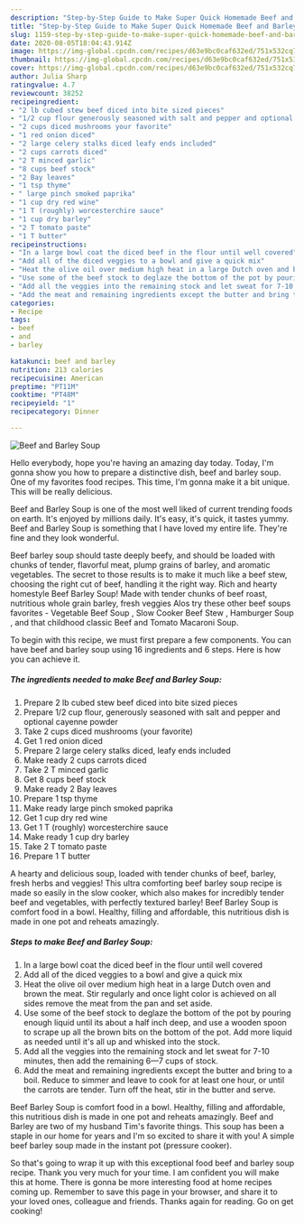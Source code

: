```yaml
---
description: "Step-by-Step Guide to Make Super Quick Homemade Beef and Barley Soup"
title: "Step-by-Step Guide to Make Super Quick Homemade Beef and Barley Soup"
slug: 1159-step-by-step-guide-to-make-super-quick-homemade-beef-and-barley-soup
date: 2020-08-05T18:04:43.914Z
image: https://img-global.cpcdn.com/recipes/d63e9bc0caf632ed/751x532cq70/beef-and-barley-soup-recipe-main-photo.jpg
thumbnail: https://img-global.cpcdn.com/recipes/d63e9bc0caf632ed/751x532cq70/beef-and-barley-soup-recipe-main-photo.jpg
cover: https://img-global.cpcdn.com/recipes/d63e9bc0caf632ed/751x532cq70/beef-and-barley-soup-recipe-main-photo.jpg
author: Julia Sharp
ratingvalue: 4.7
reviewcount: 38252
recipeingredient:
- "2 lb cubed stew beef diced into bite sized pieces"
- "1/2 cup flour generously seasoned with salt and pepper and optional cayenne powder"
- "2 cups diced mushrooms your favorite"
- "1 red onion diced"
- "2 large celery stalks diced leafy ends included"
- "2 cups carrots diced"
- "2 T minced garlic"
- "8 cups beef stock"
- "2 Bay leaves"
- "1 tsp thyme"
- " large pinch smoked paprika"
- "1 cup dry red wine"
- "1 T (roughly) worcesterchire sauce"
- "1 cup dry barley"
- "2 T tomato paste"
- "1 T butter"
recipeinstructions:
- "In a large bowl coat the diced beef in the flour until well covered"
- "Add all of the diced veggies to a bowl and give a quick mix"
- "Heat the olive oil over medium high heat in a large Dutch oven and brown the meat. Stir regularly and once light color is achieved on all sides remove the meat from the pan and set aside."
- "Use some of the beef stock to deglaze the bottom of the pot by pouring enough liquid until its about a half inch deep, and use a wooden spoon to scrape up all the brown bits on the bottom of the pot. Add more liquid as needed until it&#39;s all up and whisked into the stock."
- "Add all the veggies into the remaining stock and let sweat for 7-10 minutes, then add the remaining 6—7 cups of stock."
- "Add the meat and remaining ingredients except the butter and bring to a boil. Reduce to simmer and leave to cook for at least one hour, or until the carrots are tender. Turn off the heat, stir in the butter and serve."
categories:
- Recipe
tags:
- beef
- and
- barley

katakunci: beef and barley 
nutrition: 213 calories
recipecuisine: American
preptime: "PT11M"
cooktime: "PT48M"
recipeyield: "1"
recipecategory: Dinner

---
```



![Beef and Barley Soup](https://img-global.cpcdn.com/recipes/d63e9bc0caf632ed/751x532cq70/beef-and-barley-soup-recipe-main-photo.jpg)

Hello everybody, hope you're having an amazing day today. Today, I'm gonna show you how to prepare a distinctive dish, beef and barley soup. One of my favorites food recipes. This time, I'm gonna make it a bit unique. This will be really delicious.

Beef and Barley Soup is one of the most well liked of current trending foods on earth. It's enjoyed by millions daily. It's easy, it's quick, it tastes yummy. Beef and Barley Soup is something that I have loved my entire life. They're fine and they look wonderful.

Beef barley soup should taste deeply beefy, and should be loaded with chunks of tender, flavorful meat, plump grains of barley, and aromatic vegetables. The secret to those results is to make it much like a beef stew, choosing the right cut of beef, handling it the right way. Rich and hearty homestyle Beef Barley Soup! Made with tender chunks of beef roast, nutritious whole grain barley, fresh veggies Alos try these other beef soups favorites - Vegetable Beef Soup , Slow Cooker Beef Stew , Hamburger Soup , and that childhood classic Beef and Tomato Macaroni Soup.


To begin with this recipe, we must first prepare a few components. You can have beef and barley soup using 16 ingredients and 6 steps. Here is how you can achieve it.

<!--inarticleads1-->

##### The ingredients needed to make Beef and Barley Soup:

1. Prepare 2 lb cubed stew beef diced into bite sized pieces
1. Prepare 1/2 cup flour, generously seasoned with salt and pepper and optional cayenne powder
1. Take 2 cups diced mushrooms (your favorite)
1. Get 1 red onion diced
1. Prepare 2 large celery stalks diced, leafy ends included
1. Make ready 2 cups carrots diced
1. Take 2 T minced garlic
1. Get 8 cups beef stock
1. Make ready 2 Bay leaves
1. Prepare 1 tsp thyme
1. Make ready  large pinch smoked paprika
1. Get 1 cup dry red wine
1. Get 1 T (roughly) worcesterchire sauce
1. Make ready 1 cup dry barley
1. Take 2 T tomato paste
1. Prepare 1 T butter


A hearty and delicious soup, loaded with tender chunks of beef, barley, fresh herbs and veggies! This ultra comforting beef barley soup recipe is made so easily in the slow cooker, which also makes for incredibly tender beef and vegetables, with perfectly textured barley! Beef Barley Soup is comfort food in a bowl. Healthy, filling and affordable, this nutritious dish is made in one pot and reheats amazingly. 

<!--inarticleads2-->

##### Steps to make Beef and Barley Soup:

1. In a large bowl coat the diced beef in the flour until well covered
1. Add all of the diced veggies to a bowl and give a quick mix
1. Heat the olive oil over medium high heat in a large Dutch oven and brown the meat. Stir regularly and once light color is achieved on all sides remove the meat from the pan and set aside.
1. Use some of the beef stock to deglaze the bottom of the pot by pouring enough liquid until its about a half inch deep, and use a wooden spoon to scrape up all the brown bits on the bottom of the pot. Add more liquid as needed until it&#39;s all up and whisked into the stock.
1. Add all the veggies into the remaining stock and let sweat for 7-10 minutes, then add the remaining 6—7 cups of stock.
1. Add the meat and remaining ingredients except the butter and bring to a boil. Reduce to simmer and leave to cook for at least one hour, or until the carrots are tender. Turn off the heat, stir in the butter and serve.


Beef Barley Soup is comfort food in a bowl. Healthy, filling and affordable, this nutritious dish is made in one pot and reheats amazingly. Beef and Barley are two of my husband Tim&#39;s favorite things. This soup has been a staple in our home for years and I&#39;m so excited to share it with you! A simple beef barley soup made in the instant pot (pressure cooker). 

So that's going to wrap it up with this exceptional food beef and barley soup recipe. Thank you very much for your time. I am confident you will make this at home. There is gonna be more interesting food at home recipes coming up. Remember to save this page in your browser, and share it to your loved ones, colleague and friends. Thanks again for reading. Go on get cooking!
